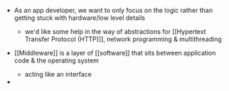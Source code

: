 - As an app developer, we want to only focus on the logic rather than getting stuck with hardware/low level details
	- we'd like some help in the way of abstractions for [[Hypertext Transfer Protocol (HTTP)]], network programming & multithreading

- [[Middleware]] is a layer of [[software]] that sits between application code & the operating system
	- acting like an interface
- 